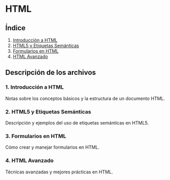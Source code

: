 # HTML

## Índice
1. [Introducción a HTML](01-introduction.md)
2. [HTML5 y Etiquetas Semánticas](02-html5-semantic-tags.md)
3. [Formularios en HTML](03-html-forms.md)
4. [HTML Avanzado](04-advanced-html.md)

## Descripción de los archivos
### 1. Introducción a HTML
Notas sobre los conceptos básicos y la estructura de un documento HTML.

### 2. HTML5 y Etiquetas Semánticas
Descripción y ejemplos del uso de etiquetas semánticas en HTML5.

### 3. Formularios en HTML
Cómo crear y manejar formularios en HTML.

### 4. HTML Avanzado
Técnicas avanzadas y mejores prácticas en HTML.
